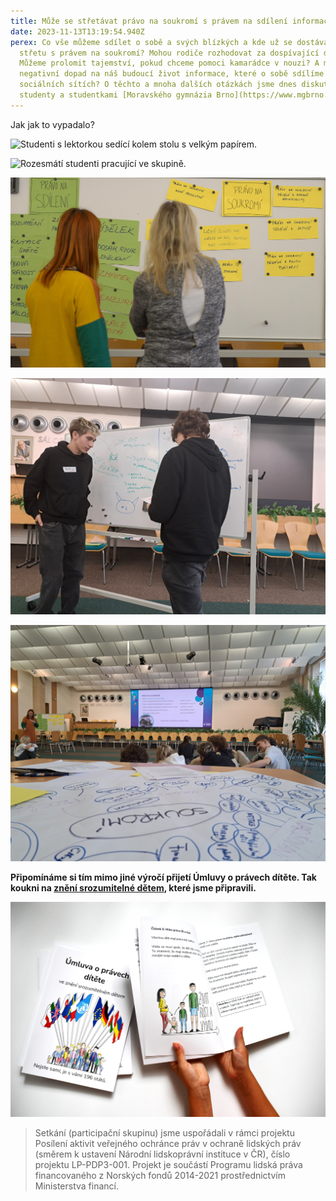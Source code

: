 ```yaml
---
title: Může se střetávat právo na soukromí s právem na sdílení informací?
date: 2023-11-13T13:19:54.940Z
perex: Co vše můžeme sdílet o sobě a svých blízkých a kde už se dostáváme do
  střetu s právem na soukromí? Mohou rodiče rozhodovat za dospívající děti?
  Můžeme prolomit tajemství, pokud chceme pomoci kamarádce v nouzi? A mohou mít
  negativní dopad na náš budoucí život informace, které o sobě sdílíme na
  sociálních sítích? O těchto a mnoha dalších otázkách jsme dnes diskutovali se
  studenty a studentkami [Moravského gymnázia Brno](https://www.mgbrno.cz/).
---
```

Jak jak to vypadalo?

![Studenti s lektorkou sedící kolem stolu s velkým papírem.](20231113_101124.jpg "O tématu jsme hodně brainstormovali...")

![Rozesmátí studenti pracující ve skupině. ](2.jpg "...diskutovali ve skupinách....")

![Dvě dívky hledící na tabuly s hesly shrnujícími právo na sdílení a právo na soukromí. ](1.jpg "...své myšlenky shlukovali...")

![Dva studenti prezentující před tabulí s poznámkami. ](20231113_095141.jpg "...vzájemně si prezentovali názory...")

![Papír s myšlenkami ohledně práva na soukromí a studenti přihlížející prezentaci. ](20231113_105151.jpg "...a téma zarámovali do souvislostí.")

**Připomínáme si tím mimo jiné výročí přijetí Úmluvy o právech dítěte. Tak koukni na [znění srozumitelné dětem](http://deti.ochrance.cz/umluva), které jsme připravili.** 

![](dsc_1398.jpg "Naše Úmluva o právech dítěte ve znění srozumitelném dětem je volně ke stažení z deti.ochrance.cz/umluva.")

> Setkání (participační skupinu) jsme uspořádali v rámci projektu Posílení aktivit veřejného ochránce práv v ochraně lidských práv (směrem k ustavení Národní lidskoprávní instituce v ČR), číslo projektu LP-PDP3-001. Projekt je součástí Programu lidská práva financovaného z Norských fondů 2014-2021 prostřednictvím Ministerstva financí.